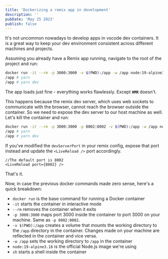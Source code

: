 ```yaml
---
title: 'Dockerizing a remix app in development'
description: ''
pubDate: 'May 25 2023'
publish: false
---
```


It's not uncommon nowadays to develop apps in vscode dev containers. It is a great way to keep your dev environment consistent across different machines and projects.

Assuming you already have a Remix app running, navigate to the root of the project and run:

```bash {1}
docker run -it --rm -p 3000:3000 -v $(PWD):/app -w /app node:19-alpine3.16 sh
/app # yarn
/app # yarn dev
```

The app loads just fine - everything works flawlessly. Except **`HMR`** doesn't.

This happens because the remix dev server, which uses web sockets to communicate with the browser, cannot reach the browser outside the container. So we need to expose the dev server to our host machine as well. Let's kill the container and run:

```bash /-p 8002:8002/
docker run -it --rm -p 3000:3000 -p 8002:8002 -v $(PWD):/app -w /app node:19-alpine3.16 sh
/app # yarn
/app # yarn dev
```

If you've modified the `devServerPort` in your remix config, expose that port instead and update the `<LiveReload />` port accordingly.

```tsx title="app/root.tsx"
//The default port is 8002
<LiveReload port={8002} />
```

That's it.

Now, in case the previous docker commands made zero sense, here's a quick breakdown:

- `docker run` is the base command for running a Docker container
- `-it` starts the container in interactive mode
- `--rm` removes the container when it exits
- `-p 3000:3000` maps port 3000 inside the container to port 3000 on your machine. Same as `-p 8002:8002`.
- `-v $(PWD):/app` creates a volume that mounts the working directory to the `/app` directory in the container. Changes made on your machine are reflected in the container and vice versa.
- `-w /app` sets the working directory to `/app` in the container
- `node:19-alpine3.16` is the official Node.js image we're using
- `sh` starts a shell inside the container
